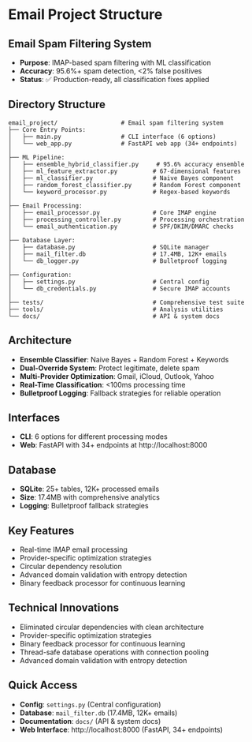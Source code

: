 # Email Project Structure

## Email Spam Filtering System
- **Purpose**: IMAP-based spam filtering with ML classification
- **Accuracy**: 95.6%+ spam detection, <2% false positives
- **Status**: ✅ Production-ready, all classification fixes applied

## Directory Structure

```
email_project/                  # Email spam filtering system
├── Core Entry Points:
│   ├── main.py                 # CLI interface (6 options)
│   └── web_app.py              # FastAPI web app (34+ endpoints)
│
├── ML Pipeline:
│   ├── ensemble_hybrid_classifier.py     # 95.6% accuracy ensemble
│   ├── ml_feature_extractor.py          # 67-dimensional features
│   ├── ml_classifier.py                 # Naive Bayes component
│   ├── random_forest_classifier.py      # Random Forest component
│   └── keyword_processor.py             # Regex-based keywords
│
├── Email Processing:
│   ├── email_processor.py               # Core IMAP engine
│   ├── processing_controller.py         # Processing orchestration
│   └── email_authentication.py          # SPF/DKIM/DMARC checks
│
├── Database Layer:
│   ├── database.py                      # SQLite manager
│   ├── mail_filter.db                   # 17.4MB, 12K+ emails
│   └── db_logger.py                     # Bulletproof logging
│
├── Configuration:
│   ├── settings.py                      # Central config
│   └── db_credentials.py                # Secure IMAP accounts
│
├── tests/                               # Comprehensive test suite
├── tools/                               # Analysis utilities
└── docs/                                # API & system docs
```

## Architecture
- **Ensemble Classifier**: Naive Bayes + Random Forest + Keywords
- **Dual-Override System**: Protect legitimate, delete spam
- **Multi-Provider Optimization**: Gmail, iCloud, Outlook, Yahoo
- **Real-Time Classification**: <100ms processing time
- **Bulletproof Logging**: Fallback strategies for reliable operation

## Interfaces
- **CLI**: 6 options for different processing modes
- **Web**: FastAPI with 34+ endpoints at http://localhost:8000

## Database
- **SQLite**: 25+ tables, 12K+ processed emails
- **Size**: 17.4MB with comprehensive analytics
- **Logging**: Bulletproof fallback strategies

## Key Features
- Real-time IMAP email processing
- Provider-specific optimization strategies
- Circular dependency resolution
- Advanced domain validation with entropy detection
- Binary feedback processor for continuous learning

## Technical Innovations
- Eliminated circular dependencies with clean architecture
- Provider-specific optimization strategies
- Binary feedback processor for continuous learning
- Thread-safe database operations with connection pooling
- Advanced domain validation with entropy detection

## Quick Access
- **Config**: `settings.py` (Central configuration)
- **Database**: `mail_filter.db` (17.4MB, 12K+ emails)
- **Documentation**: `docs/` (API & system docs)
- **Web Interface**: http://localhost:8000 (FastAPI, 34+ endpoints)